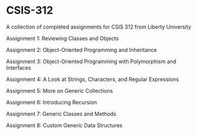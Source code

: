 # CSIS-312
A collection of completed assignments for CSIS 312 from Liberty University

Assignment 1: Reviewing Classes and Objects

Assignment 2: Object-Oriented Programming and Inheritance

Assignment 3: Object-Oriented Programming with Polymorphism and Interfaces

Assignment 4: A Look at Strings, Characters, and Regular Expressions

Assignment 5: More on Generic Collections

Assignment 6: Introducing Recursion

Assignment 7: Generic Classes and Methods

Assignment 8: Custom Generic Data Structures
